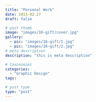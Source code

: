```yaml
---
title: "Personal Work"
date: 2013-02-27
draft: false

# post thumb
image: "images/16-gift/cover.jpg"
gallery:
  - pic: "images/16-gift/1.jpg"
  - pic: "images/16-gift/2.jpg"
# meta description
description: "this is meta description"

# taxonomies
categories: 
  - "Graphic Design"
tags:

# post type
type: "post"
---
```


